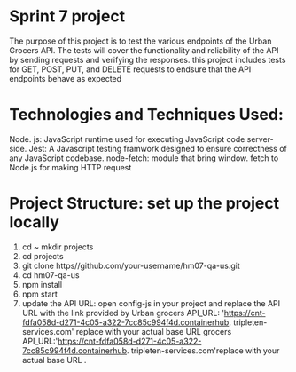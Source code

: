 # Sprint 7 project
The purpose of this project is to test the various endpoints of the Urban Grocers API. The tests will cover the functionality and reliability of the API by sending requests and verifying the responses. this project includes tests for GET, POST, PUT, and DELETE requests to endsure that the API endpoints behave as expected
# Technologies and Techniques Used:
Node. js: JavaScript runtime used for executing JavaScript code server-side.
Jest: A Javascript testing framwork designed to ensure correctness of any JavaScript codebase. node-fetch: module that bring window. fetch to Node.js for making HTTP request
# Project Structure: set up the project locally
1. cd ~ mkdir projects
2. cd projects
3. git clone https//github.com/your-username/hm07-qa-us.git
4. cd hm07-qa-us
5. npm install
6. npm start
7. update the API URL: open config-js in your project and replace the API URL with the link provided by Urban
grocers API_URL:
'https://cnt-fdfa058d-d271-4c05-a322-7cc85c994f4d.containerhub.
tripleten-services.com' replace with your actual base URL
grocers API_URL:'https://cnt-fdfa058d-d271-4c05-a322-7cc85c994f4d.containerhub.
tripleten-services.com'replace with your actual base URL .